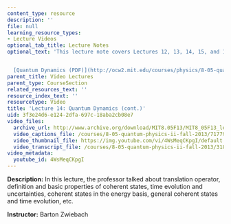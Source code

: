```yaml
---
content_type: resource
description: ''
file: null
learning_resource_types:
- Lecture Videos
optional_tab_title: Lecture Notes
optional_text: 'This lecture note covers Lectures 12, 13, 14, 15, and 16.


  [Quantum Dynamics (PDF)](http://ocw2.mit.edu/courses/physics/8-05-quantum-physics-ii-fall-2013/lecture-notes/MIT8_05F13_Chap_06.pdf)'
parent_title: Video Lectures
parent_type: CourseSection
related_resources_text: ''
resource_index_text: ''
resourcetype: Video
title: 'Lecture 14: Quantum Dynamics (cont.)'
uid: 3f3e24d6-e124-2dfa-697c-18aba2cb08e7
video_files:
  archive_url: http://www.archive.org/download/MIT8.05F13/MIT8_05F13_lec14_300k.mp4
  video_captions_file: /courses/8-05-quantum-physics-ii-fall-2013/71779ea0d74756d19b84c7e77f9a5f91_4WsMeqCKpgI.vtt
  video_thumbnail_file: https://img.youtube.com/vi/4WsMeqCKpgI/default.jpg
  video_transcript_file: /courses/8-05-quantum-physics-ii-fall-2013/31847a23868e3a547e2119d5ebad583f_4WsMeqCKpgI.pdf
video_metadata:
  youtube_id: 4WsMeqCKpgI
---
```


**Description:** In this lecture, the professor talked about translation operator, definition and basic properties of coherent states, time evolution and uncertainties, coherent states in the energy basis, general coherent states and time evolution, etc.

**Instructor:** Barton Zwiebach